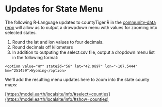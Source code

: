 # Updates for State Menu

The following R-Language updates to countyTiger.R in the [community-data repo](https://github.com/modelearth/community-data/tree/master/us) will allow us to output a drowpdown menu with values for zooming into selected states.  

1. Round the lat and lon values to four decimals.  
2. Round decimals off kilometers  
3. In addition to outputing the select.csv file, output a dropdown menu list in the following format:  

```
<option value="WY" stateid="56" lat="42.9897" lon="-107.5444" km="251459">Wyoming</option>  
```

We'll add the resulting menu updates here to zoom into the state county maps:  

[https://model.earth/localsite/info/#select=counties](https://model.earth/localsite/info/#show=counties)


